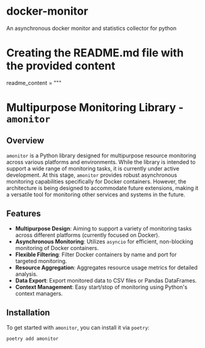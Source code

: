 # docker-monitor
An asynchronous docker monitor and statistics collector for python


# Creating the README.md file with the provided content
readme_content = """
# Multipurpose Monitoring Library - `amonitor`

## Overview

`amonitor` is a Python library designed for multipurpose resource monitoring across various platforms and environments. While the library is intended to support a wide range of monitoring tasks, it is currently under active development. At this stage, `amonitor` provides robust asynchronous monitoring capabilities specifically for Docker containers. However, the architecture is being designed to accommodate future extensions, making it a versatile tool for monitoring other services and systems in the future.

## Features

- **Multipurpose Design**: Aiming to support a variety of monitoring tasks across different platforms (currently focused on Docker).
- **Asynchronous Monitoring**: Utilizes `asyncio` for efficient, non-blocking monitoring of Docker containers.
- **Flexible Filtering**: Filter Docker containers by name and port for targeted monitoring.
- **Resource Aggregation**: Aggregates resource usage metrics for detailed analysis.
- **Data Export**: Export monitored data to CSV files or Pandas DataFrames.
- **Context Management**: Easy start/stop of monitoring using Python's context managers.

## Installation

To get started with `amonitor`, you can install it via `poetry`:

```bash
poetry add amonitor